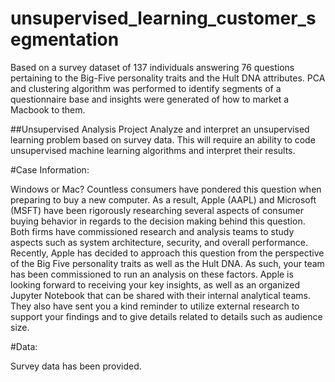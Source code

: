 # unsupervised_learning_customer_segmentation
Based on a survey dataset of 137 individuals answering 76 questions pertaining to the Big-Five personality traits and the Hult DNA attributes.  PCA and clustering algorithm was performed to identify segments of a questionnaire base and insights were generated of how to market a Macbook to them.

##Unsupervised Analysis Project
Analyze and interpret an unsupervised learning problem based on survey data. This will require an ability to code unsupervised machine learning algorithms and interpret their results.

#Case Information:

Windows or Mac?
Countless consumers have pondered this question when preparing to buy a new computer. As a result, Apple (AAPL) and Microsoft (MSFT) have been rigorously researching several aspects of consumer buying behavior in regards to the decision making behind this question. Both firms have commissioned research and analysis teams to study aspects such as system architecture, security, and overall performance.
Recently, Apple has decided to approach this question from the perspective of the Big Five personality traits as well as the Hult DNA. As such, your team has been commissioned to run an analysis on these factors. Apple is looking forward to receiving your key insights, as well as an organized Jupyter Notebook that can be shared with their internal analytical teams. They also have sent you a kind reminder to utilize external research to support your findings and to give details related to details such as audience size.

#Data:

Survey data has been provided.

